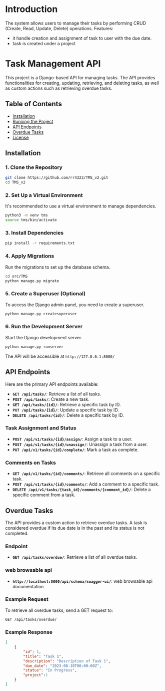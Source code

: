 # Introduction
The system allows users to manage their tasks by performing CRUD (Create, Read, Update, Delete)
operations. 
Features:
- it handle creation and assignment of task to user with the due date.
- task is created under a project


# Task Management API

This project is a Django-based API for managing tasks. The API provides functionalities for creating, updating, retrieving, and deleting tasks, as well as custom actions such as retrieving overdue tasks.

## Table of Contents

- [Installation](#installation)
- [Running the Project](#running-the-project)
- [API Endpoints](#api-endpoints)
- [Overdue Tasks](#overdue-tasks)
- [License](#license)

## Installation

### 1. Clone the Repository

```bash
git clone https://github.com/rr4323/TMS_v2.git
cd TMS_v2
```

### 2. Set Up a Virtual Environment

It's recommended to use a virtual environment to manage dependencies.

```bash
python3 -m venv tms
source tms/bin/activate  
```

### 3. Install Dependencies

```bash
pip install -r requirements.txt
```

### 4. Apply Migrations

Run the migrations to set up the database schema.

```bash
cd src/TMS
python manage.py migrate
```

### 5. Create a Superuser (Optional)

To access the Django admin panel, you need to create a superuser.

```bash
python manage.py createsuperuser
```

### 6. Run the Development Server

Start the Django development server.

```bash
python manage.py runserver
```

The API will be accessible at `http://127.0.0.1:8000/`


## API Endpoints

Here are the primary API endpoints available:

- **`GET /api/tasks/`**: Retrieve a list of all tasks.
- **`POST /api/tasks/`**: Create a new task.
- **`GET /api/tasks/{id}/`**: Retrieve a specific task by ID.
- **`PUT /api/tasks/{id}/`**: Update a specific task by ID.
- **`DELETE /api/tasks/{id}/`**: Delete a specific task by ID.
### Task Assignment and Status

- **`POST /api/v1/tasks/{id}/assign/`**: Assign a task to a user.
- **`POST /api/v1/tasks/{id}/unassign/`**: Unassign a task from a user.
- **`PUT /api/v1/tasks/{id}/complete/`**: Mark a task as complete.

### Comments on Tasks

- **`GET /api/v1/tasks/{id}/comments/`**: Retrieve all comments on a specific task.
- **`POST /api/v1/tasks/{id}/comments/`**: Add a comment to a specific task.
- **`DELETE /api/v1/tasks/{task_id}/comments/{comment_id}/`**: Delete a specific comment from a task.

## Overdue Tasks

The API provides a custom action to retrieve overdue tasks. A task is considered overdue if its due date is in the past and its status is not completed.

### Endpoint

- **`GET /api/tasks/overdue/`**: Retrieve a list of all overdue tasks.

### web browsable api
- **`http://localhost:8000/api/schema/swagger-ui/`**: web browsable api documentation
### Example Request

To retrieve all overdue tasks, send a GET request to:

```
GET /api/tasks/overdue/
```

### Example Response

```json
[
    {
        "id": 1,
        "title": "Task 1",
        "description": "Description of Task 1",
        "due_date": "2023-08-10T00:00:00Z",
        "status": "In Progress",
        "project":1
    }
]
```

